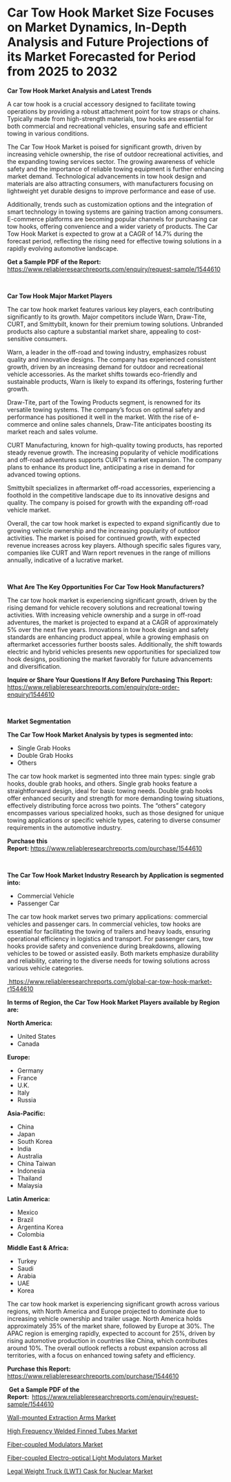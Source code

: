 <p><h1>Car Tow Hook Market Size Focuses on Market Dynamics, In-Depth Analysis and Future Projections of its Market Forecasted for Period from 2025 to 2032</h1></p><p><strong>Car Tow Hook Market Analysis and Latest Trends</strong></p>
<p><p>A car tow hook is a crucial accessory designed to facilitate towing operations by providing a robust attachment point for tow straps or chains. Typically made from high-strength materials, tow hooks are essential for both commercial and recreational vehicles, ensuring safe and efficient towing in various conditions.</p><p>The Car Tow Hook Market is poised for significant growth, driven by increasing vehicle ownership, the rise of outdoor recreational activities, and the expanding towing services sector. The growing awareness of vehicle safety and the importance of reliable towing equipment is further enhancing market demand. Technological advancements in tow hook design and materials are also attracting consumers, with manufacturers focusing on lightweight yet durable designs to improve performance and ease of use.</p><p>Additionally, trends such as customization options and the integration of smart technology in towing systems are gaining traction among consumers. E-commerce platforms are becoming popular channels for purchasing car tow hooks, offering convenience and a wider variety of products. The Car Tow Hook Market is expected to grow at a CAGR of 14.7% during the forecast period, reflecting the rising need for effective towing solutions in a rapidly evolving automotive landscape.</p></p>
<p><strong>Get a Sample PDF of the Report:&nbsp;</strong> <a href="https://www.reliableresearchreports.com/enquiry/request-sample/1544610?utm_campaign=3278&utm_medium=2&utm_source=Github&utm_content=ia&utm_term=30032025&utm_id=car-tow-hook">https://www.reliableresearchreports.com/enquiry/request-sample/1544610</a></p>
<p>&nbsp;</p>
<p><strong>Car Tow Hook Major Market Players</strong></p>
<p><p>The car tow hook market features various key players, each contributing significantly to its growth. Major competitors include Warn, Draw-Tite, CURT, and Smittybilt, known for their premium towing solutions. Unbranded products also capture a substantial market share, appealing to cost-sensitive consumers.</p><p>Warn, a leader in the off-road and towing industry, emphasizes robust quality and innovative designs. The company has experienced consistent growth, driven by an increasing demand for outdoor and recreational vehicle accessories. As the market shifts towards eco-friendly and sustainable products, Warn is likely to expand its offerings, fostering further growth.</p><p>Draw-Tite, part of the Towing Products segment, is renowned for its versatile towing systems. The company’s focus on optimal safety and performance has positioned it well in the market. With the rise of e-commerce and online sales channels, Draw-Tite anticipates boosting its market reach and sales volume.</p><p>CURT Manufacturing, known for high-quality towing products, has reported steady revenue growth. The increasing popularity of vehicle modifications and off-road adventures supports CURT's market expansion. The company plans to enhance its product line, anticipating a rise in demand for advanced towing options.</p><p>Smittybilt specializes in aftermarket off-road accessories, experiencing a foothold in the competitive landscape due to its innovative designs and quality. The company is poised for growth with the expanding off-road vehicle market.</p><p>Overall, the car tow hook market is expected to expand significantly due to growing vehicle ownership and the increasing popularity of outdoor activities. The market is poised for continued growth, with expected revenue increases across key players. Although specific sales figures vary, companies like CURT and Warn report revenues in the range of millions annually, indicative of a lucrative market.</p></p>
<p>&nbsp;</p>
<p><strong>What Are The Key Opportunities For Car Tow Hook Manufacturers?</strong></p>
<p><p>The car tow hook market is experiencing significant growth, driven by the rising demand for vehicle recovery solutions and recreational towing activities. With increasing vehicle ownership and a surge in off-road adventures, the market is projected to expand at a CAGR of approximately 5% over the next five years. Innovations in tow hook design and safety standards are enhancing product appeal, while a growing emphasis on aftermarket accessories further boosts sales. Additionally, the shift towards electric and hybrid vehicles presents new opportunities for specialized tow hook designs, positioning the market favorably for future advancements and diversification.</p></p>
<p><strong>Inquire or Share Your Questions If Any Before Purchasing This Report:</strong> <a href="https://www.reliableresearchreports.com/enquiry/pre-order-enquiry/1544610?utm_campaign=3278&utm_medium=2&utm_source=Github&utm_content=ia&utm_term=30032025&utm_id=car-tow-hook">https://www.reliableresearchreports.com/enquiry/pre-order-enquiry/1544610</a></p>
<p>&nbsp;</p>
<p><strong>Market Segmentation</strong></p>
<p><strong>The Car Tow Hook Market Analysis by types is segmented into:</strong></p>
<p><ul><li>Single Grab Hooks</li><li>Double Grab Hooks</li><li>Others</li></ul></p>
<p><p>The car tow hook market is segmented into three main types: single grab hooks, double grab hooks, and others. Single grab hooks feature a straightforward design, ideal for basic towing needs. Double grab hooks offer enhanced security and strength for more demanding towing situations, effectively distributing force across two points. The “others” category encompasses various specialized hooks, such as those designed for unique towing applications or specific vehicle types, catering to diverse consumer requirements in the automotive industry.</p></p>
<p><strong>Purchase this Report:&nbsp;</strong><a href="https://www.reliableresearchreports.com/purchase/1544610?utm_campaign=3278&utm_medium=2&utm_source=Github&utm_content=ia&utm_term=30032025&utm_id=car-tow-hook">https://www.reliableresearchreports.com/purchase/1544610</a></p>
<p>&nbsp;</p>
<p><strong>The Car Tow Hook Market Industry Research by Application is segmented into:</strong></p>
<p><ul><li>Commercial Vehicle</li><li>Passenger Car</li></ul></p>
<p><p>The car tow hook market serves two primary applications: commercial vehicles and passenger cars. In commercial vehicles, tow hooks are essential for facilitating the towing of trailers and heavy loads, ensuring operational efficiency in logistics and transport. For passenger cars, tow hooks provide safety and convenience during breakdowns, allowing vehicles to be towed or assisted easily. Both markets emphasize durability and reliability, catering to the diverse needs for towing solutions across various vehicle categories.</p></p>
<p><a href="https://www.reliableresearchreports.com/global-car-tow-hook-market-r1544610?utm_campaign=3278&utm_medium=2&utm_source=Github&utm_content=ia&utm_term=30032025&utm_id=car-tow-hook">&nbsp;https://www.reliableresearchreports.com/global-car-tow-hook-market-r1544610</a></p>
<p><strong>In terms of Region, the Car Tow Hook Market Players available by Region are:</strong></p>
<p>
    <p> <strong> North America: </strong>
        <ul>
            <li>United States</li>
            <li>Canada</li>
        </ul>
        </p> 
    <p> <strong> Europe: </strong>
        <ul>
            <li>Germany</li>
            <li>France</li>
            <li>U.K.</li>
            <li>Italy</li>
            <li>Russia</li>
        </ul>
        </p> 
    <p> <strong> Asia-Pacific: </strong>
        <ul>
            <li>China</li>
            <li>Japan</li>
            <li>South Korea</li>
            <li>India</li>
            <li>Australia</li>
            <li>China Taiwan</li>
            <li>Indonesia</li>
            <li>Thailand</li>
            <li>Malaysia</li>
        </ul>
        </p> 
    <p> <strong> Latin America: </strong>
        <ul>
            <li>Mexico</li>
            <li>Brazil</li>
            <li>Argentina Korea</li>
            <li>Colombia</li>
        </ul>
        </p> 
    <p> <strong> Middle East & Africa: </strong>
        <ul>
            <li>Turkey</li>
            <li>Saudi</li>
            <li>Arabia</li>
            <li>UAE</li>
            <li>Korea</li>
        </ul>
    </p>
    </p>
<p><p>The car tow hook market is experiencing significant growth across various regions, with North America and Europe projected to dominate due to increasing vehicle ownership and trailer usage. North America holds approximately 35% of the market share, followed by Europe at 30%. The APAC region is emerging rapidly, expected to account for 25%, driven by rising automotive production in countries like China, which contributes around 10%. The overall outlook reflects a robust expansion across all territories, with a focus on enhanced towing safety and efficiency.</p></p>
<p><strong>Purchase this Report: </strong><a href="https://www.reliableresearchreports.com/purchase/1544610?utm_campaign=3278&utm_medium=2&utm_source=Github&utm_content=ia&utm_term=30032025&utm_id=car-tow-hook">https://www.reliableresearchreports.com/purchase/1544610</a></p>
<p>&nbsp;<strong>Get a Sample PDF of the Report:&nbsp;&nbsp;</strong><a href="https://www.reliableresearchreports.com/enquiry/request-sample/1544610?utm_campaign=3278&utm_medium=2&utm_source=Github&utm_content=ia&utm_term=30032025&utm_id=car-tow-hook">https://www.reliableresearchreports.com/enquiry/request-sample/1544610</a></p>
<p><strong></strong></p>
<p><p><a href="https://www.linkedin.com/pulse/wall-mounted-extraction-arms-market-size-2025--qdumc?utm_campaign=3278&utm_medium=2&utm_source=Github&utm_content=ia&utm_term=30032025&utm_id=car-tow-hook">Wall-mounted Extraction Arms Market</a></p><p><a href="https://www.linkedin.com/pulse/high-frequency-welded-finned-tubes-market-outlook-2025-2032-company-kb0kc?utm_campaign=3278&utm_medium=2&utm_source=Github&utm_content=ia&utm_term=30032025&utm_id=car-tow-hook">High Frequency Welded Finned Tubes Market</a></p><p><a href="https://www.linkedin.com/pulse/comprehensive-analysis-fiber-coupled-modulators-market-grylc?utm_campaign=3278&utm_medium=2&utm_source=Github&utm_content=ia&utm_term=30032025&utm_id=car-tow-hook">Fiber-coupled Modulators Market</a></p><p><a href="https://www.linkedin.com/pulse/global-fiber-coupled-electro-optical-light-modulators-market-gtyuc?utm_campaign=3278&utm_medium=2&utm_source=Github&utm_content=ia&utm_term=30032025&utm_id=car-tow-hook">Fiber-coupled Electro-optical Light Modulators Market</a></p><p><a href="https://www.linkedin.com/pulse/legal-weight-truck-lwt-cask-nuclear-market-forecast-insights-12xtc?utm_campaign=3278&utm_medium=2&utm_source=Github&utm_content=ia&utm_term=30032025&utm_id=car-tow-hook">Legal Weight Truck (LWT) Cask for Nuclear Market</a></p></p>